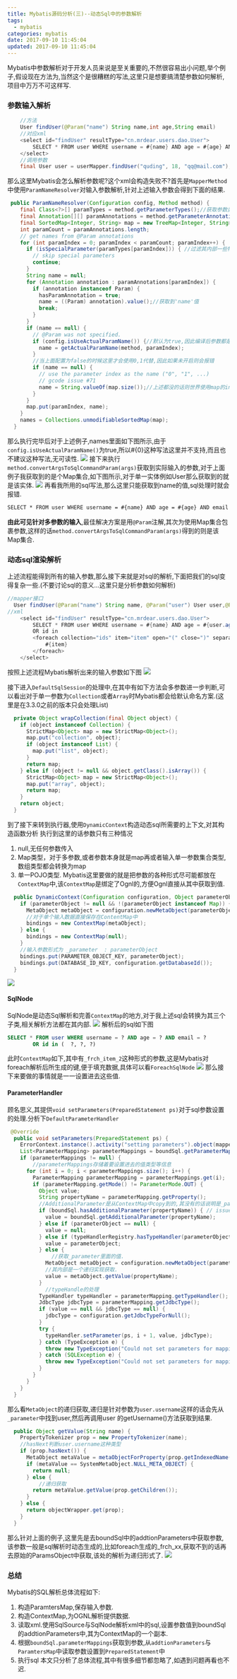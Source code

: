 ```yaml
---
title: Mybatis源码分析(三)--动态Sql中的参数解析
tags:
  - mybatis    
categories: mybatis
date: 2017-09-10 11:45:04
updated: 2017-09-10 11:45:04
---
```

Mybatis中参数解析对于开发人员来说是至关重要的,不然很容易出小问题,举个例子,假设现在方法为,当然这个是很糟糕的写法,这里只是想要搞清楚参数如何解析,项目中万万不可这样写.
### 参数输入解析
```java
    //方法
    User findUser(@Param("name") String name,int age,String email)
    //对应xml
	<select id="findUser" resultType="cn.mrdear.users.dao.User">
		SELECT * FROM user WHERE username = #{name} AND age = #{age} AND email = #{email} 
	</select>
	//调用参数
    final User user = userMapper.findUser("quding", 18, "qq@mail.com");
```
那么这里Mybatis会怎么解析参数呢?这个xml会构造失败不?首先是`MapperMethod`中使用`ParamNameResolver`对输入参数解析,针对上述输入参数会得到下面的结果.
```java
 public ParamNameResolver(Configuration config, Method method) {
    final Class<?>[] paramTypes = method.getParameterTypes();//获取参数类型,对于上述例子则是String,int,String
    final Annotation[][] paramAnnotations = method.getParameterAnnotations();//这里获取到的则是@Param,getParameterAnnotations方法也用到了动态代理.
    final SortedMap<Integer, String> map = new TreeMap<Integer, String>();
    int paramCount = paramAnnotations.length;
    // get names from @Param annotations
    for (int paramIndex = 0; paramIndex < paramCount; paramIndex++) {
      if (isSpecialParameter(paramTypes[paramIndex])) { //过滤其内部一些特殊类型
        // skip special parameters
        continue;
      }
      String name = null;
      for (Annotation annotation : paramAnnotations[paramIndex]) {
        if (annotation instanceof Param) {
          hasParamAnnotation = true;
          name = ((Param) annotation).value();//获取到'name'值
          break;
        }
      }
      if (name == null) {
        // @Param was not specified.
        if (config.isUseActualParamName()) {//默认为true,因此编译后参数都是args0,args1之类,因此这里获取的也是args0...
          name = getActualParamName(method, paramIndex);
        }
        //当上面配置为false的时候这里才会使用0,1代替,因此如果未开启则会报错
        if (name == null) {
          // use the parameter index as the name ("0", "1", ...)
          // gcode issue #71
          name = String.valueOf(map.size());//上述都没的话则世界使用map的index.
        }
      }
      map.put(paramIndex, name);
    }
    names = Collections.unmodifiableSortedMap(map);
  }
```
那么执行完毕后对于上述例子,names里面如下图所示,由于`config.isUseActualParamName()`为true,所以#{0}这种写法这里并不支持,而且也不建议这种写法,无可读性.
![](http://oobu4m7ko.bkt.clouddn.com/1504965737.png?imageMogr2/thumbnail/!120p)
接下来执行`method.convertArgsToSqlCommandParam(args)`获取到实际输入的参数,对于上面例子我获取到的是个Map集合,如下图所示,对于单一实体例如User那么获取到的就是该实体.
![](http://oobu4m7ko.bkt.clouddn.com/1505017418.png?imageMogr2/thumbnail/!120p)
再看我所用的sql写法,那么这里只能获取到name的值,sql处理时就会报错.
```xml
SELECT * FROM user WHERE username = #{name} AND age = #{age} AND email = #{email} 
```
**由此可见针对多参数的输入**,最佳解决方案是用`@Param`注解,其次为使用Map集合包裹参数,这样的话`method.convertArgsToSqlCommandParam(args)`得到的则是该Map集合.

### 动态sql渲染解析
上述流程能得到所有的输入参数,那么接下来就是对sql的解析,下面把我们的sql变得复杂一些.(不要讨论sql的意义...这里只是分析参数如何解析)
```java
//mapper接口
  User findUser(@Param("name") String name, @Param("user") User user,@Param("ids") List<Long> ids);
//xml
    <select id="findUser" resultType="cn.mrdear.users.dao.User">
		SELECT * FROM user WHERE username = #{name} AND age = #{user.age} AND email = #{user.email}
		OR id in
		<foreach collection="ids" item="item" open="(" close=")" separator=",">
			#{item}
		</foreach>
	</select>
```
按照上述流程Mybatis解析出来的输入参数如下图
![](http://oobu4m7ko.bkt.clouddn.com/1505020777.png?imageMogr2/thumbnail/!100p)

接下进入`DefaultSqlSession`的处理中,在其中有如下方法会多参数进一步判断,可以看出对于单一参数为`Collection`或者`Array`时Mybatis都会给默认命名方案.(这里是在3.3.0之前的版本只会处理List)
```java
  private Object wrapCollection(final Object object) {
    if (object instanceof Collection) {
      StrictMap<Object> map = new StrictMap<Object>();
      map.put("collection", object);
      if (object instanceof List) {
        map.put("list", object);
      }
      return map;
    } else if (object != null && object.getClass().isArray()) {
      StrictMap<Object> map = new StrictMap<Object>();
      map.put("array", object);
      return map;
    }
    return object;
  }
```
到了接下来转到执行器,使用`DynamicContext`构造动态sql所需要的上下文,对其构造函数分析
执行到这里的话参数只有三种情况
1. null,无任何参数传入
2. Map类型，对于多参数,或者参数本身就是map再或者输入单一参数集合类型,数组类型都会转换为map
3. 单一POJO类型.
Mybatis这里要做的就是把参数的各种形式尽可能都放在`ContextMap`中,该`ContextMap`是绑定了Ognl的,方便Ognl直接从其中获取到值.
```java
  public DynamicContext(Configuration configuration, Object parameterObject) {
    if (parameterObject != null && !(parameterObject instanceof Map)) {
      MetaObject metaObject = configuration.newMetaObject(parameterObject);
      //对于单个输入数据直接保存在ContentMap中
      bindings = new ContextMap(metaObject);
    } else {
      bindings = new ContextMap(null);
    }
    //输入参数形式为 _parameter  : parameterObject
    bindings.put(PARAMETER_OBJECT_KEY, parameterObject);
    bindings.put(DATABASE_ID_KEY, configuration.getDatabaseId());
  }
```
![](http://oobu4m7ko.bkt.clouddn.com/1505023031.png?imageMogr2/thumbnail/!70p)

#### SqlNode
SqlNode是动态Sql解析和完善`ContextMap`的地方,对于我上述sql会转换为其三个子类,相关解析方法都在其内部.
![](http://oobu4m7ko.bkt.clouddn.com/1505027107.png?imageMogr2/thumbnail/!70p)
解析后的sql如下图
```sql
SELECT * FROM user WHERE username = ? AND age = ? AND email = ?
		OR id in (  ?, ?, ?)
```
此时`ContextMap`如下,其中有`_frch_item_2`这种形式的参数,这是Mybatis对foreach解析后所生成的键,便于填充数据,具体可以看`ForeachSqlNode`
![](http://oobu4m7ko.bkt.clouddn.com/1505027407.png?imageMogr2/thumbnail/!100p)
那么接下来要做的事情就是一一设置进去这些值.

#### ParameterHandler
顾名思义,其提供`void setParameters(PreparedStatement ps)`对于sql参数设置的处理.分析下`DefaultParameterHandler`
```java
 @Override
  public void setParameters(PreparedStatement ps) {
    ErrorContext.instance().activity("setting parameters").object(mappedStatement.getParameterMap().getId());
    List<ParameterMapping> parameterMappings = boundSql.getParameterMappings();
    if (parameterMappings != null) {
        //parameterMappings存储着要设置进去的值类型等信息
      for (int i = 0; i < parameterMappings.size(); i++) {
        ParameterMapping parameterMapping = parameterMappings.get(i);
        if (parameterMapping.getMode() != ParameterMode.OUT) {
          Object value;
          String propertyName = parameterMapping.getProperty();
          //AdditionalParameter是从ContextMap中copy到的,其没有的话说明是_parameter里面的值.
          if (boundSql.hasAdditionalParameter(propertyName)) { // issue #448 ask first for additional params
            value = boundSql.getAdditionalParameter(propertyName);
          } else if (parameterObject == null) {
            value = null;
          } else if (typeHandlerRegistry.hasTypeHandler(parameterObject.getClass())) {
            value = parameterObject;
          } else {
              //获取_parameter里面的值.
            MetaObject metaObject = configuration.newMetaObject(parameterObject);
            //其内部是一个递归实现获取.
            value = metaObject.getValue(propertyName);
          }
            //typeHandle的处理
          TypeHandler typeHandler = parameterMapping.getTypeHandler();
          JdbcType jdbcType = parameterMapping.getJdbcType();
          if (value == null && jdbcType == null) {
            jdbcType = configuration.getJdbcTypeForNull();
          }
          try {
            typeHandler.setParameter(ps, i + 1, value, jdbcType);
          } catch (TypeException e) {
            throw new TypeException("Could not set parameters for mapping: " + parameterMapping + ". Cause: " + e, e);
          } catch (SQLException e) {
            throw new TypeException("Could not set parameters for mapping: " + parameterMapping + ". Cause: " + e, e);
          }
        }
      }
    }
  }
```
那么看`MetaObject`的递归获取,递归是针对参数为`user.username`这样的话会先从`_parameter`中找到user,然后再调用user 的getUsername()方法获取到结果.
```java
  public Object getValue(String name) {
    PropertyTokenizer prop = new PropertyTokenizer(name);
    //hasNext判断user.username这种类型
    if (prop.hasNext()) {
      MetaObject metaValue = metaObjectForProperty(prop.getIndexedName());
      if (metaValue == SystemMetaObject.NULL_META_OBJECT) {
        return null;
      } else {
          //递归获取
        return metaValue.getValue(prop.getChildren());
      }
    } else {
      return objectWrapper.get(prop);
    }
  }
```
那么针对上面的例子,这里先是去boundSql中的addtionParameters中获取参数,该参数一般是sql解析时动态生成的,比如foreach生成的_frch_xx,获取不到的话再去原始的ParamsObject中获取,该处的解析为递归形式了.
![](http://oobu4m7ko.bkt.clouddn.com/1505526788.png?imageMogr2/thumbnail/!70p)

### 总结
Mybatis的SQL解析总体流程如下:
1. 构造ParamtersMap,保存输入参数.
2. 构造ContextMap,为OGNL解析提供数据.
3. 读取xml.使用SqlSource与SqlNode解析xml中的sql,设置参数值到boundSql的addtionParameters中,其为ContextMap的一个副本.
4. 根据`boundSql.parameterMappings`获取到参数,从`addtionParameters`与`ParamtersMap`中读取参数设置到`PreparedStatement`中
5. 执行sql
本文只分析了总体流程,其中有很多细节都忽略了,如遇到问题再看也不迟.






